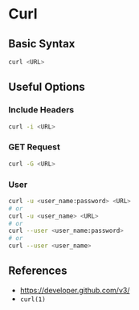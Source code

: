 # Curl 

## Basic Syntax

```sh
curl <URL>
```

## Useful Options

### Include Headers

```sh
curl -i <URL>
```

### GET Request

```sh
curl -G <URL>
```

### User

```sh
curl -u <user_name:password> <URL>
# or
curl -u <user_name> <URL>
# or
curl --user <user_name:password>
# or
curl --user <user_name>
```

## References

- <https://developer.github.com/v3/>
- `curl(1)`
